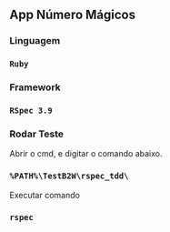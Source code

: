 ## App Número Mágicos

### Linguagem

### `Ruby`

### Framework

### `RSpec 3.9`

### Rodar Teste

Abrir o cmd, e digitar o comando abaixo.

### `%PATH%\TestB2W\rspec_tdd\` 

Executar comando

### `rspec`